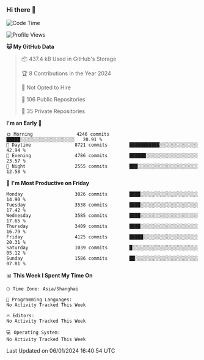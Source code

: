 ### Hi there 👋

<!--
**qbosen/qbosen** is a ✨ _special_ ✨ repository because its `README.md` (this file) appears on your GitHub profile.

Here are some ideas to get you started:

- 🔭 I’m currently working on ...
- 🌱 I’m currently learning ...
- 👯 I’m looking to collaborate on ...
- 🤔 I’m looking for help with ...
- 💬 Ask me about ...
- 📫 How to reach me: ...
- 😄 Pronouns: ...
- ⚡ Fun fact: ...
-->

<!--START_SECTION:waka-->
![Code Time](http://img.shields.io/badge/Code%20Time-2%2C111%20hrs%2036%20mins-blue)

![Profile Views](http://img.shields.io/badge/Profile%20Views-0-blue)

**🐱 My GitHub Data** 

> 📦 437.4 kB Used in GitHub's Storage 
 > 
> 🏆 8 Contributions in the Year 2024
 > 
> 🚫 Not Opted to Hire
 > 
> 📜 106 Public Repositories 
 > 
> 🔑 35 Private Repositories 
 > 
**I'm an Early 🐤** 

```text
🌞 Morning                4246 commits        █████░░░░░░░░░░░░░░░░░░░░   20.91 % 
🌆 Daytime                8721 commits        ███████████░░░░░░░░░░░░░░   42.94 % 
🌃 Evening                4786 commits        ██████░░░░░░░░░░░░░░░░░░░   23.57 % 
🌙 Night                  2555 commits        ███░░░░░░░░░░░░░░░░░░░░░░   12.58 % 
```
📅 **I'm Most Productive on Friday** 

```text
Monday                   3026 commits        ████░░░░░░░░░░░░░░░░░░░░░   14.90 % 
Tuesday                  3538 commits        ████░░░░░░░░░░░░░░░░░░░░░   17.42 % 
Wednesday                3585 commits        ████░░░░░░░░░░░░░░░░░░░░░   17.65 % 
Thursday                 3409 commits        ████░░░░░░░░░░░░░░░░░░░░░   16.79 % 
Friday                   4125 commits        █████░░░░░░░░░░░░░░░░░░░░   20.31 % 
Saturday                 1039 commits        █░░░░░░░░░░░░░░░░░░░░░░░░   05.12 % 
Sunday                   1586 commits        ██░░░░░░░░░░░░░░░░░░░░░░░   07.81 % 
```


📊 **This Week I Spent My Time On** 

```text
🕑︎ Time Zone: Asia/Shanghai

💬 Programming Languages: 
No Activity Tracked This Week

🔥 Editors: 
No Activity Tracked This Week

💻 Operating System: 
No Activity Tracked This Week
```


 Last Updated on 06/01/2024 16:40:54 UTC
<!--END_SECTION:waka-->
